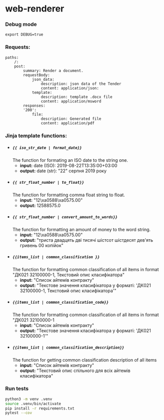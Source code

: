 # web-renderer

### Debug mode
```
export DEBUG=true
```
### Requests:

```
paths:
    /:
    post:
        summary: Render a document.
        requestBody:
            json_data:
                description: json data of the Tender
                content: application/json:
            template:
                description: template .docx file
                content: application/msword
        responses:
        '200':
            file: 
                description: Generated file
                content: application/pdf
```

### Jinja template functions:

- ##### `{{ iso_str_date | format_date}}`  
   The function for formating an ISO date to the string one. 
    - **input:** date (ISO): 2019-08-22T13:35:00+03:00 
    - **output:** date (str): "22" серпня 2019 року 
- ##### `{{ str_float_number | to_float}}`
    The function for formatting comma float string to float. 
    - **input:** "12\xa0588\xa0575.00" 
    - **output:** 12588575.0 
- ##### `{{ str_float_number | convert_amount_to_words}}`
    The function for formatting an amount of money to the word string.
    - **input:** "12\xa0588\xa0575.00" 
    - **output:** "триста двадцять двi тисячi шiстсот шiстдесят дев'ять гривень 00 копійок"
- ##### `{{items_list | common_classification }}`
    The function for formatting common classification of all items in format "ДК021 32100000-1, Текстовий опис класифікатора"
    - **input:** "Список айтемів контракту"
    - **output:** "Текстове значення класифікатора у форматі: 'ДК021 32100000-1, Текстовий опис класифікатора'"
- ##### `{{items_list | common_classification_code}}`
    The function for formatting common classification of all items in format "ДК021 32100000-1
    - **input:** "Список айтемів контракту"
    - **output:** "Текстове значення класифікатора у форматі: 'ДК021 32100000-1'"
- ##### `{{items_list | common_classification_description}}`
    The function for getting common classification description of all items
    - **input:** "Список айтемів контракту"
    - **output:** "Текстовий опис спільного для всіх айтемів класифікатора"


### Run tests

```bash
python3 -m venv .venv
source .venv/bin/activate
pip install -r requirements.txt
pytest --cov
```
